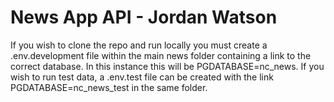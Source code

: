 # News App API - Jordan Watson

If you wish to clone the repo and run locally you must create a .env.development file within the main news folder containing a link to the correct database. In this instance this will be PGDATABASE=nc_news. If you wish to run test data, a .env.test file can be created with the link PGDATABASE=nc_news_test in the same folder. 